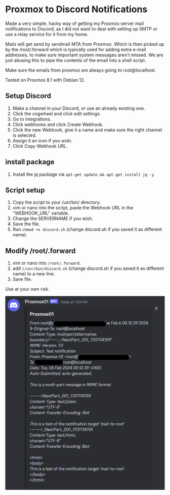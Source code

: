 # Proxmox to Discord Notifications
Made a very simple, hacky way of getting my Proxmox server mail notifications to Discord, as I did not want to deal with setting up SMTP or use a relay service for it from my home. 

Mails will get send by sendmail MTA from Proxmox. Which is then picked up by the /root/.forward which is typically used for adding extra e-mail addresses, to make sure important system messages aren't missed. We are just abusing this to pipe the contents of the email into a shell script.

Make sure the emails from proxmox are always going to root@localhost.

Tested on Proxmox 8.1 with Debian 12. 

## Setup Discord
1. Make a channel in your Discord, or use an already existing one.
2. Click the cogwheel and click edit settings.
3. Go to integrations.
4. Click webhooks and click Create Webhook.
5. Click the new Webhook, give it a name and make sure the right channel is selected.
6. Assign it an icon if you wish.
7. Click Copy Webhook URL.

## install package
1. Install the jq package via `apt-get update && apt-get install jq -y`

## Script setup
1. Copy the script to your /usr/bin/ directory.
2. vim or nano into the script, paste the Webhook URL in the "WEBHOOK_URL" variable.
3. Change the SERVERNAME if you wish.
4. Save the file.
5. Run `chmod +x discord.sh` (change discord.sh if you saved it as different name).

## Modify /root/.forward
1. vim or nano into `/root/.forward`.
2. add `|/usr/bin/discord.sh` (change discord.sh if you saved it as different name) to a new line.
3. Save file.

Use at your own risk. 

![Proxmox to Discord Notification](./proxmox-discord-mail-notification.png)
